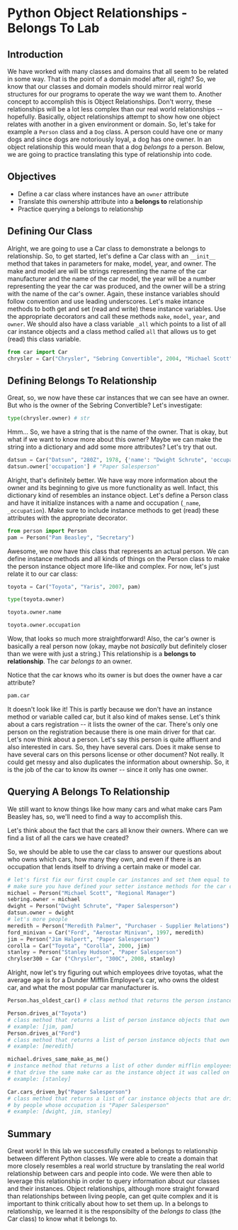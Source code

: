 
# Python Object Relationships - Belongs To Lab

## Introduction

We have worked with many classes and domains that all seem to be related in some way. That is the point of a domain model after all, right? So, we know that our classes and domain models should mirror real world structures for our programs to operate the way we want them to. Another concept to accomplish this is Object Relationships. Don't worry, these relationships will be a lot less complex than our real world relationships -- hopefully. Basically, object relationships attempt to show how one object relates with another in a given environment or domain. So, let's take for example a `Person` class and a `Dog` class. A person could have one or many dogs and since dogs are notoriously loyal, a dog has one owner. In an object relationship this would mean that a dog *belongs to* a person. Below, we are going to practice translating this type of relationship into code.

## Objectives
* Define a car class where instances have an `owner` attribute
* Translate this ownership attribute into a **belongs to** relationship
* Practice querying a belongs to relationship

## Defining Our Class
Alright, we are going to use a Car class to demonstrate a belongs to relationship. So, to get started, let's define a Car class with an `__init__` method that takes in parameters for make, model, year, and owner. The make and model are will be strings representing the name of the car manufacturer and the name of the car model, the year will be a number representing the year the car was produced, and the owner will be a string with the name of the car's owner. Again, these instance variables should follow convention and use leading underscores. Let's make intance methods to both get and set (read and write) these instance variables. Use the appropriate decorators and call these methods `make`, `model`, `year`, and `owner`. We should also have a class variable `_all` which points to a list of all car instance objects and a class method called `all` that allows us to get (read) this class variable. 


```python
from car import Car
chrysler = Car("Chrysler", "Sebring Convertible", 2004, "Michael Scott")
```

## Defining Belongs To Relationship
Great, so, we now have these car instances that we can see have an owner. But who is the owner of the Sebring Convertible? Let's investigate:


```python
type(chrysler.owner) # str
```

Hmm... So, we have a string that is the name of the owner. That is okay, but what if we want to know more about this owner? Maybe we can make the string into a dictionary and add some more attributes? Let's try that out.


```python
datsun = Car("Datsun", "280Z", 1978, {'name': "Dwight Schrute", 'occupation': "Paper Salesperson", 'favotite_tv_show': "Battlestar Galactica"})
datsun.owner['occupation'] # "Paper Salesperson"
```

Alright, that's definitely better. We have way more information about the owner and its beginning to give us more functionality as well. Infact, this dictionary kind of resembles an instance object. Let's define a Person class and have it initialize instances with a name and occupation (`_name`, `_occupation`). Make sure to include instance methods to get (read) these attributes with the appropriate decorator. 


```python
from person import Person
pam = Person("Pam Beasley", "Secretary")
```

Awesome, we now have this class that represents an actual person. We can define instance methods and all kinds of things on the Person class to make the person instance object more life-like and complex. For now, let's just relate it to our car class:


```python
toyota = Car("Toyota", "Yaris", 2007, pam)
```


```python
type(toyota.owner)
```


```python
toyota.owner.name
```


```python
toyota.owner.occupation
```

Wow, that looks so much more straightforward! Also, the car's owner is basically a real person now (okay, maybe not *basically* but definitely closer than we were with just a string.)
This relationship is a **belongs to relationship**. The car *belongs to* an owner. 

Notice that the car knows who its owner is but does the owner have a car attribute?


```python
pam.car
```

It doesn't look like it! This is partly because we don't have an instance method or variable called car, but it also kind of makes sense. Let's think about a cars registration -- it lists the owner of the car. There's only one person on the registration because there is one main driver for that car. Let's now think about a person. Let's say this person is quite affluent and also interested in cars. So, they have several cars. Does it make sense to have several cars on this persons license or other document? Not really. It could get messy and also duplicates the information about ownership. So, it is the job of the car to know its owner -- since it only has one owner.

## Querying A Belongs To Relationship
We still want to know things like how many cars and what make cars Pam Beasley has, so, we'll need to find a way to accomplish this. 

Let's think about the fact that the cars all know their owners. Where can we find a list of all the cars we have created? 

So, we should be able to use the car class to answer our questions about who owns which cars, how many they own, and even if there is an occupation that lends itself to driving a certain make or model car. 


```python
# let's first fix our first couple car instances and set them equal to the person instances that represent them:
# make sure you have defined your setter instance methods for the car class!
michael = Person("Michael Scott", "Regional Manager")
sebring.owner = michael
dwight = Person("Dwight Schrute", "Paper Salesperson")
datsun.owner = dwight
# let's more people
meredith = Person("Meredith Palmer", "Purchaser - Supplier Relations")
ford_minivan = Car("Ford", "Aerostar Minivan", 1997, meredith)
jim = Person("Jim Halpert", "Paper Salesperson")
corolla = Car("Toyota", "Corolla", 2000, jim)
stanley = Person("Stanley Hudson", "Paper Salesperson")
chrylser300 = Car ("Chrysler", "300C", 2008, stanley)
```

Alright, now let's try figuring out which employees drive toyotas, what the average age is for a Dunder Mifflin Employee's car, who owns the oldest car, and what the most popular car manufacturer is.


```python
Person.has_oldest_car() # class method that returns the person instance object that owns the oldest car
```


```python
Person.drives_a("Toyota") 
# class method that returns a list of person instance objects that own a Toyota
# example: [jim, pam]
Person.drives_a("Ford") 
# class method that returns a list of person instance objects that own a Ford
# example: [meredith]
```


```python
michael.drives_same_make_as_me() 
# instance method that returns a list of other dunder mifflin employees 
# that drive the same make car as the instance object it was called on
# example: [stanley]
```


```python
Car.cars_driven_by("Paper Salesperson") 
# class method that returns a list of car instance objects that are driven 
# by people whose occupation is "Paper Salesperson"
# example: [dwight, jim, stanley]
```

## Summary


Great work! In this lab we successfully created a belongs to relationship between different Python classes. We were able to create a domain that more closely resembles a real world structure by translating the real world relationship between cars and people into code. We were then able to leverage this relationship in order to query information about our classes and their instances. Object relationships, although more straight forward than relationships between living people, can get quite complex and it is important to think critically about how to set them up. In a belongs to relationship, we learned it is the responsibilty of the *belongs to* class (the Car class) to know what it belongs to. 
